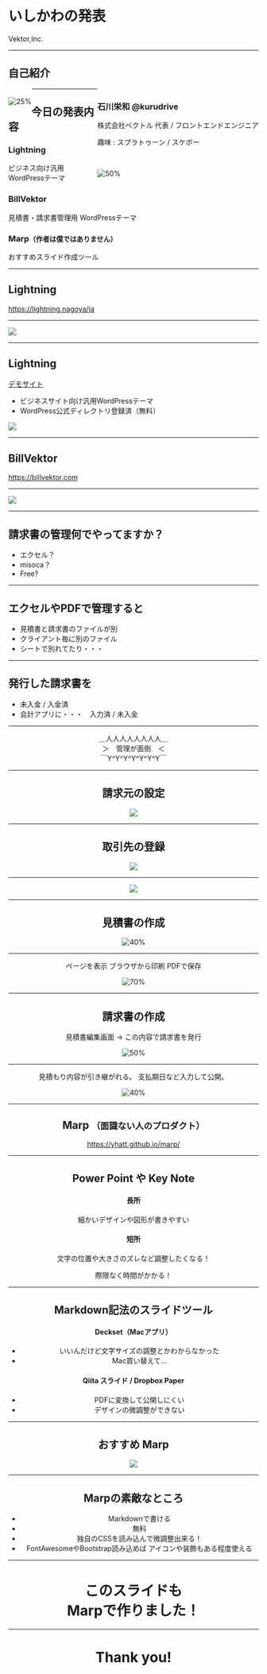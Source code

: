 <!-- $theme: default -->
<link rel='stylesheet' href='themes/common/bootstrap/css/bootstrap.min.css' type='text/css' media='all' />
<link rel='stylesheet' href='themes/common/font-awesome/web-fonts-with-css/css/fontawesome-all.min.css' type='text/css' media='all' />
<link rel='stylesheet' href='themes/common/css/style.css' type='text/css' media='all' />
<link rel='stylesheet' href='themes/child/css/style.css' type='text/css' media='all' />

# <span class="title-slide">いしかわの発表</span>

<span class="title-slide-sub">Vektor,Inc.</span>

<!-- page_number: true -->

---


## 自己紹介

<span style="float:left;"><br>![25%](images/1_profile.png)</span>

<span style="float:right;">

<h3>石川栄和 @kurudrive</h3>

株式会社ベクトル
代表 / フロントエンドエンジニア

趣味 : スプラトゥーン / スケボー

<br>

![50%](images/1_logo.png)

</span>

---

## 今日の発表内容


### <span class="color_key">Lightning</span>
ビジネス向け汎用WordPressテーマ

### <span class="color_key">BillVektor</span>
見積書・請求書管理用 WordPressテーマ

### <span class="color_key">Marp</span><small>（作者は僕ではありません）</small>
おすすめスライド作成ツール


---

## Lightning

<i class="far fa-arrow-alt-circle-right"></i>https://lightning.nagoya/ja

---

<span class="waku center">![](images/lightning_image.png) </span>

---

## Lightning

<i class="far fa-arrow-alt-circle-right"></i><a href="https://demo-ja.lightning.nagoya/" target="_blank">デモサイト</a>

* ビジネスサイト向け汎用WordPressテーマ
* WordPress公式ディレクトリ登録済（無料）

<a href="https://lightning.nagoya/ja/setting/quick-start-sp" target="_blank">![](images/lightning_quick_start_content_banner-1.jpg)</a>

---


## BillVektor

<i class="far fa-arrow-alt-circle-right"></i>https://billvektor.com

---

<span class="waku center">![](images/billvektor_image.png) </span>

---

## 請求書の管理何でやってますか？

* エクセル？
* misoca？
* Free?

---

## エクセルやPDFで管理すると

* 見積書と請求書のファイルが別
* クライアント毎に別のファイル
* シートで別れてたり・・・

---

## 発行した請求書を

* 未入金 / 入金済
* 会計アプリに・・・　入力済 / 未入金 

---

<center>＿人人人人人人人人＿
<center> ＞　管理が面倒　＜
<center> ￣Y^Y^Y^Y^Y^Y^Y￣

---

## 請求元の設定

<span class="waku center">![](images/billvektor_setting.png) </span>

---

## 取引先の登録

<span class="waku center">![](images/billvektor_client.png) </span>

---

<span class="waku center">![](images/billvektor_client_soufu.png) </span>

---

## 見積書の作成

<span class="waku center">![40%](images/billvektor_estimate_admin.png) </span>

---

ページを表示 <i class="fas fa-arrow-circle-right"></i>ブラウザから印刷 <i class="fas fa-arrow-circle-right"></i>PDFで保存

<span class="waku center">![70%](images/billvektor_estimate_doc.png) </span>

---

## 請求書の作成

<div class="alert alert-info" role="alert">
見積書編集画面 → この内容で請求書を発行
</div>

<span class="waku center">![50%](images/billvektor_bill_edit_pre.png) </span>

---

<div class="alert alert-info" role="alert">
見積もり内容が引き継がれる。
支払期日など入力して公開。
</div>

<span class="waku center">![40%](images/billvektor_bill_edit.png) </span>

---

## Marp <small>（面識ない人のプロダクト）</small>

<i class="far fa-arrow-alt-circle-right"></i>https://yhatt.github.io/marp/

---


## Power Point や Key Note

#### 長所
細かいデザインや図形が書きやすい

#### 短所
文字の位置や大きさのズレなど調整したくなる！

<center><span class="color_gray"><i class="fas fa-caret-down fa-3x"></i></span></center>

<div class="alert alert-danger" role="alert">
  <center>際限なく時間がかかる！</center>
</div>

---

## Markdown記法のスライドツール

#### Deckset（Macアプリ）
* いいんだけど文字サイズの調整とかわからなかった
* Mac買い替えて...

#### Qiita スライド / Dropbox Paper
* PDFに変換して公開しにくい
* デザインの微調整ができない


---

## おすすめ Marp


<span class="waku center">![](images/marp.png) </span>


---

## Marpの素敵なところ

* Markdownで書ける
* 無料
* 独自のCSSを読み込んで微調整出来る！
* FontAwesomeやBootstrap読み込めば
アイコンや装飾もある程度使える

---

# <center>このスライドも<br>Marpで作りました！</center>

---

# Thank you!
